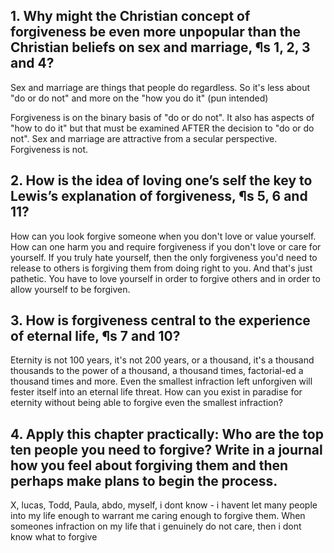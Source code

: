 ## 1. Why might the Christian concept of forgiveness be even more unpopular than the Christian beliefs on sex and marriage, ¶s 1, 2, 3 and 4? 

Sex and marriage are things that people do regardless. So it's less about "do or do not" and more on the "how you do it" (pun intended)

Forgiveness is on the binary basis of "do or do not". It also has aspects of "how to do it" but that must be examined AFTER the decision to "do or do not". Sex and marriage are attractive from a secular perspective. Forgiveness is not.

## 2. How is the idea of loving one’s self the key to Lewis’s explanation of forgiveness, ¶s 5, 6 and 11? 

How can you look forgive someone when you don't love or value yourself. How can one harm you and require forgiveness if you don't love or care for yourself. If you truly hate yourself, then the only forgiveness you'd need to release to others is forgiving them from doing right to you. And that's just pathetic. You have to love yourself in order to forgive others and in order to allow yourself to be forgiven.
## 3. How is forgiveness central to the experience of eternal life, ¶s 7 and 10? 

Eternity is not 100 years, it's not 200 years, or a thousand, it's a thousand thousands to the power of a thousand, a thousand times, factorial-ed a thousand times and more. Even the smallest infraction left unforgiven will fester itself into an eternal life threat. How can you exist in paradise for eternity without being able to forgive even the smallest infraction?

## 4. Apply this chapter practically: Who are the top ten people you need to forgive? Write in a journal how you feel about forgiving them and then perhaps make plans to begin the process.

X, lucas, Todd, Paula, abdo, myself, i dont know - i havent let many people into my life enough to warrant me caring enough to forgive them. When someones infraction on my life that i genuinely do not care, then i dont know what to forgive

